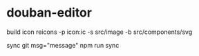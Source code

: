 # douban-editor



build icon
reicons -p  icon:ic -s src/image -b src/components/svg


sync git
msg="message" npm run sync
